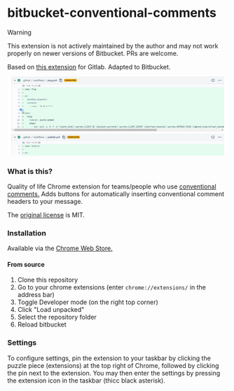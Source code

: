 # bitbucket-conventional-comments

> [!WARNING]
> This extension is not actively maintained by the author and may not work properly on newer versions of Bitbucket. PRs are welcome.

Based on [this extension](https://gitlab.com/conventionalcomments/conventional-comments-button/-/tree/master) for Gitlab. Adapted to Bitbucket.

![](preview.gif)

### What is this?

Quality of life Chrome extension for teams/people who use [conventional comments.](https://conventionalcomments.org) Adds buttons for automatically inserting conventional comment headers to your message.

The [original license](https://gitlab.com/conventionalcomments/conventional-comments-button/-/blob/master/LICENSE) is MIT.

### Installation

Available via the [Chrome Web Store.](https://chrome.google.com/webstore/detail/bitbucket-conventional-co/ahbhljoncimmieljhlkkeifohkigiefa)

#### From source

1. Clone this repository
2. Go to your chrome extensions (enter `chrome://extensions/` in the address bar)
3. Toggle Developer mode (on the right top corner)
4. Click "Load unpacked"
5. Select the repository folder
6. Reload bitbucket

### Settings

To configure settings, pin the extension to your taskbar by clicking the puzzle piece (extensions) at the top right of Chrome, followed by clicking the pin next to the extension. You may then enter the settings by pressing the extension icon in the taskbar (thicc black asterisk).
